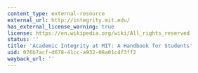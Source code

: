 ```yaml
---
content_type: external-resource
external_url: http://integrity.mit.edu/
has_external_license_warning: true
license: https://en.wikipedia.org/wiki/All_rights_reserved
status: ''
title: 'Academic Integrity at MIT: A Handbook for Students'
uid: 076b7acf-d678-41cc-a932-08a01c4f3ff2
wayback_url: ''
---
```


